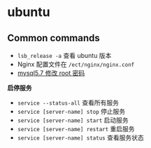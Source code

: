 # ubuntu

## Common commands

- `lsb_release -a` 查看 ubuntu 版本
- Nginx 配置文件在 `/ect/nginx/nginx.conf`
- [mysql5.7 修改 root 密码](https://cloud.tencent.com/developer/article/1410136)

<b>启停服务</b>

- `service --status-all` 查看所有服务
- `service [server-name] stop` 停止服务
- `service [server-name] start` 启动服务
- `service [server-name] restart` 重启服务
- `service [server-name] status` 查看服务状态

